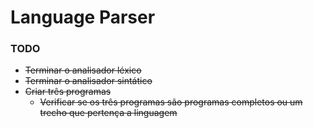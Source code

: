 # Language Parser
### TODO

- <strike>Terminar o analisador léxico</strike>
- <strike>Terminar o analisador sintático</strike>
- <strike>Criar três programas</strike>
  - <strike>Verificar se os três programas são programas completos ou um trecho que pertença a linguagem</strike>